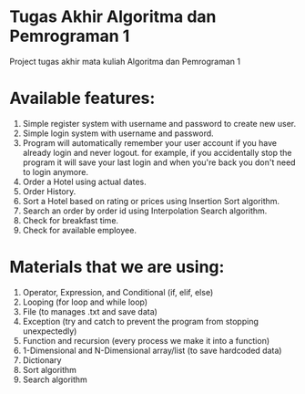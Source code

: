 # Tugas Akhir Algoritma dan Pemrograman 1
Project tugas akhir mata kuliah Algoritma dan Pemrograman 1

# Available features:
1. Simple register system with username and password to create new user.
2. Simple login system with username and password.
3. Program will automatically remember your user account if you have already login and never logout.
   for example, if you accidentally stop the program it will save your last login and when you're back you don't need to login anymore.
4. Order a Hotel using actual dates.
5. Order History.
6. Sort a Hotel based on rating or prices using Insertion Sort algorithm.
7. Search an order by order id using Interpolation Search algorithm.
8. Check for breakfast time.
9. Check for available employee.

# Materials that we are using:
1. Operator, Expression, and Conditional (if, elif, else)
2. Looping (for loop and while loop)
3. File (to manages .txt and save data)
4. Exception (try and catch to prevent the program from stopping unexpectedly)
5. Function and recursion (every process we make it into a function)
6. 1-Dimensional and N-Dimensional array/list (to save hardcoded data)
7. Dictionary
8. Sort algorithm
9. Search algorithm
